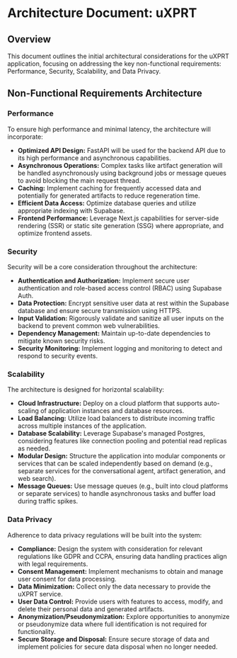 # Architecture Document: uXPRT

## Overview

This document outlines the initial architectural considerations for the uXPRT application, focusing on addressing the key non-functional requirements: Performance, Security, Scalability, and Data Privacy.

## Non-Functional Requirements Architecture

### Performance

To ensure high performance and minimal latency, the architecture will incorporate:

- **Optimized API Design:** FastAPI will be used for the backend API due to its high performance and asynchronous capabilities.
- **Asynchronous Operations:** Complex tasks like artifact generation will be handled asynchronously using background jobs or message queues to avoid blocking the main request thread.
- **Caching:** Implement caching for frequently accessed data and potentially for generated artifacts to reduce regeneration time.
- **Efficient Data Access:** Optimize database queries and utilize appropriate indexing with Supabase.
- **Frontend Performance:** Leverage Next.js capabilities for server-side rendering (SSR) or static site generation (SSG) where appropriate, and optimize frontend assets.

### Security

Security will be a core consideration throughout the architecture:

- **Authentication and Authorization:** Implement secure user authentication and role-based access control (RBAC) using Supabase Auth.
- **Data Protection:** Encrypt sensitive user data at rest within the Supabase database and ensure secure transmission using HTTPS.
- **Input Validation:** Rigorously validate and sanitize all user inputs on the backend to prevent common web vulnerabilities.
- **Dependency Management:** Maintain up-to-date dependencies to mitigate known security risks.
- **Security Monitoring:** Implement logging and monitoring to detect and respond to security events.

### Scalability

The architecture is designed for horizontal scalability:

- **Cloud Infrastructure:** Deploy on a cloud platform that supports auto-scaling of application instances and database resources.
- **Load Balancing:** Utilize load balancers to distribute incoming traffic across multiple instances of the application.
- **Database Scalability:** Leverage Supabase's managed Postgres, considering features like connection pooling and potential read replicas as needed.
- **Modular Design:** Structure the application into modular components or services that can be scaled independently based on demand (e.g., separate services for the conversational agent, artifact generation, and web search).
- **Message Queues:** Use message queues (e.g., built into cloud platforms or separate services) to handle asynchronous tasks and buffer load during traffic spikes.

### Data Privacy

Adherence to data privacy regulations will be built into the system:

- **Compliance:** Design the system with consideration for relevant regulations like GDPR and CCPA, ensuring data handling practices align with legal requirements.
- **Consent Management:** Implement mechanisms to obtain and manage user consent for data processing.
- **Data Minimization:** Collect only the data necessary to provide the uXPRT service.
- **User Data Control:** Provide users with features to access, modify, and delete their personal data and generated artifacts.
- **Anonymization/Pseudonymization:** Explore opportunities to anonymize or pseudonymize data where full identification is not required for functionality.
- **Secure Storage and Disposal:** Ensure secure storage of data and implement policies for secure data disposal when no longer needed.
